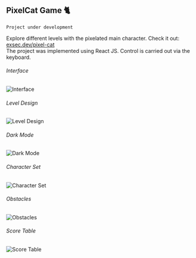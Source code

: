 ## PixelCat Game 🐈
`Project under development`


Explore different levels with the pixelated main character. Check it out: [exsec.dev/pixel-cat](https://exsec.dev/pixel-cat/)  
The project was implemented using React JS. Control is carried out via the keyboard.

###### Interface
![Interface](https://i.ibb.co/Gsh8nrq/Pixel-Cat1.png)

###### Level Design
![Level Design](https://i.ibb.co/R05rwhf/image.png)

###### Dark Mode
![Dark Mode](https://i.ibb.co/CVyBmt0/image.png)

###### Character Set
![Character Set](https://i.ibb.co/BjPtFZf/image.png)

###### Obstacles
![Obstacles](https://i.ibb.co/YyCjjxf/image.png)

###### Score Table
![Score Table](https://i.ibb.co/0Czmqzw/image.png)
